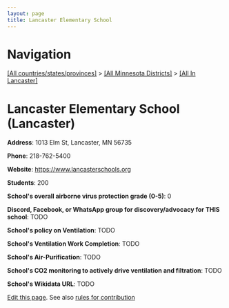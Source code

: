```yaml
---
layout: page
title: Lancaster Elementary School
---
```

# Navigation

[[All countries/states/provinces]](../../..) > [[All Minnesota Districts]](../..) > [[All In Lancaster]](..)

# Lancaster Elementary School (Lancaster)

**Address**: 1013 Elm St, Lancaster, MN 56735

**Phone**: 218-762-5400

**Website**: <https://www.lancasterschools.org>

**Students**: 200

**School's overall airborne virus protection grade (0-5)**: 0

**Discord, Facebook, or WhatsApp group for discovery/advocacy for THIS school**: TODO

**School's policy on Ventilation**: TODO

**School's Ventilation Work Completion**: TODO

**School's Air-Purification**: TODO

**School's CO2 monitoring to actively drive ventilation and filtration**: TODO

**School's Wikidata URL**: TODO


[Edit this page](https://github.com/ventilate-schools/MN/edit/main/./Lancaster/Lancaster_Elementary_School.md). See also [rules for contribution](../../../contribution-rules/)
